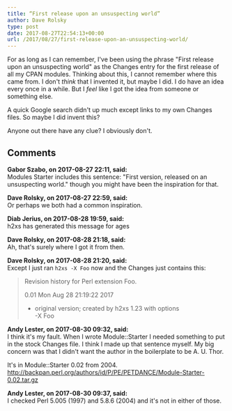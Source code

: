 ```yaml
---
title: “First release upon an unsuspecting world”
author: Dave Rolsky
type: post
date: 2017-08-27T22:54:13+00:00
url: /2017/08/27/first-release-upon-an-unsuspecting-world/
---
```

For as long as I can remember, I've been using the phrase "First release upon an unsuspecting world" as the Changes entry for the first release of all my CPAN modules. Thinking about this, I cannot remember where this came from. I don't _think_ that I invented it, but maybe I did. I do have an idea every once in a while. But I _feel_ like I got the idea from someone or something else.

A quick Google search didn't up much except links to my own Changes files. So maybe I did invent this?

Anyone out there have any clue? I obviously don't.

## Comments

**Gabor Szabo, on 2017-08-27 22:11, said:**  
Modules Starter includes this sentence: "First version, released on an unsuspecting world." though you might have been the inspiration for that.

**Dave Rolsky, on 2017-08-27 22:59, said:**  
Or perhaps we both had a common inspiration.

**Diab Jerius, on 2017-08-28 19:59, said:**  
h2xs has generated this message for ages

**Dave Rolsky, on 2017-08-28 21:18, said:**  
Ah, that's surely where I got it from then.

**Dave Rolsky, on 2017-08-28 21:20, said:**  
Except I just ran `h2xs -X Foo` now and the Changes just contains this:

> Revision history for Perl extension Foo.
> 
> 0.01 Mon Aug 28 21:19:22 2017  
> - original version; created by h2xs 1.23 with options  
> -X Foo

**Andy Lester, on 2017-08-30 09:32, said:**  
I think it's my fault. When I wrote Module::Starter I needed something to put in the stock Changes file. I think I made up that sentence myself. My big concern was that I didn't want the author in the boilerplate to be A. U. Thor.

It's in Module::Starter 0.02 from 2004. <http://backpan.perl.org/authors/id/P/PE/PETDANCE/Module-Starter-0.02.tar.gz>

**Andy Lester, on 2017-08-30 09:37, said:**  
I checked Perl 5.005 (1997) and 5.8.6 (2004) and it's not in either of those.